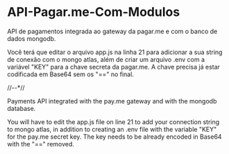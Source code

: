 # API-Pagar.me-Com-Modulos

API de pagamentos integrada ao gateway da pagar.me e com o banco de dados mongodb.

Você terá que editar o arquivo app.js na linha 21 para adicionar a sua string de conexão com o mongo atlas, além de criar um arquivo .env com a variável "KEY" para a chave secreta da pagar.me. A chave precisa já estar codificada em Base64 sem os "==" no final.

//--*//

Payments API integrated with the pay.me gateway and with the mongodb database.

You will have to edit the app.js file on line 21 to add your connection string to mongo atlas, in addition to creating an .env file with the variable "KEY" for the pay.me secret key. The key needs to be already encoded in Base64 with the "==" removed.
